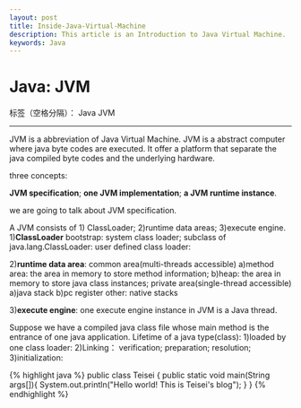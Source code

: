 ```yaml
---
layout: post
title: Inside-Java-Virtual-Machine
description: This article is an Introduction to Java Virtual Machine.
keywords: Java
---
```

# Java: JVM

标签（空格分隔）： Java JVM

---
JVM is a abbreviation of Java Virtual Machine.
JVM is a abstract computer where java byte codes are executed.
It offer a platform that separate the java compiled byte codes and the underlying hardware.

three concepts:

**JVM specification**;
**one JVM implementation**;
**a JVM runtime instance**.

[code.png]: images/code.png "optional title attribute"

we are going to talk about JVM specification.

A JVM consists of 1) ClassLoader; 2)runtime data areas; 3)execute engine.
1)**ClassLoader**
bootstrap: system class loader;
subclass of java.lang.ClassLoader: user defined class loader:

2)**runtime data area**:
common area(multi-threads accessible)
a)method area: the area in memory to store method information;
b)heap: the area in memory to store java class instances;
private area(single-thread accessible)
a)java stack
b)pc register
other:
native stacks

3)**execute engine**:
one execute engine instance in JVM is a Java thread.

Suppose we have a compiled java class file whose main method is the entrance of one java application.
Lifetime of a java type(class):
1)loaded by one class loader:
2)Linking：
    verification;
    preparation;
    resolution;
3)initialization:


{% highlight java %}
public class Teisei {
    public static void main(String args[]){
        System.out.println("Hello world! This is Teisei's blog");
    }
}
{% endhighlight %}